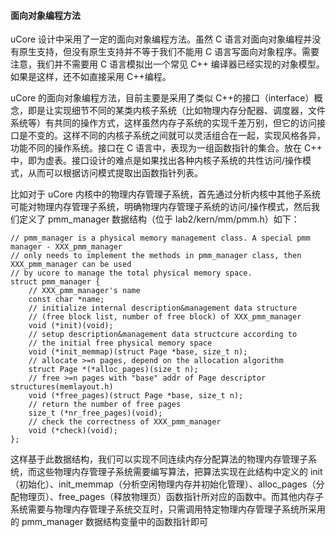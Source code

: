 #### 面向对象编程方法

uCore 设计中采用了一定的面向对象编程方法。虽然 C 语言对面向对象编程并没有原生支持，但没有原生支持并不等于我们不能用 C 语言写面向对象程序。需要注意，我们并不需要用 C 语言模拟出一个常见 C++ 编译器已经实现的对象模型。如果是这样，还不如直接采用 C++编程。

uCore 的面向对象编程方法，目前主要是采用了类似 C++的接口（interface）概念，即是让实现细节不同的某类内核子系统（比如物理内存分配器、调度器，文件系统等）有共同的操作方式，这样虽然内存子系统的实现千差万别，但它的访问接口是不变的。这样不同的内核子系统之间就可以灵活组合在一起，实现风格各异，功能不同的操作系统。接口在 C 语言中，表现为一组函数指针的集合。放在 C++ 中，即为虚表。接口设计的难点是如果找出各种内核子系统的共性访问/操作模式，从而可以根据访问模式提取出函数指针列表。

比如对于 uCore 内核中的物理内存管理子系统，首先通过分析内核中其他子系统可能对物理内存管理子系统，明确物理内存管理子系统的访问/操作模式，然后我们定义了 pmm_manager 数据结构（位于 lab2/kern/mm/pmm.h）如下：

    // pmm_manager is a physical memory management class. A special pmm manager - XXX_pmm_manager
    // only needs to implement the methods in pmm_manager class, then XXX_pmm_manager can be used
    // by ucore to manage the total physical memory space.
    struct pmm_manager {
    	// XXX_pmm_manager's name
    	const char *name;
    	// initialize internal description&management data structure
    	// (free block list, number of free block) of XXX_pmm_manager
    	void (*init)(void);
    	// setup description&management data structcure according to
    	// the initial free physical memory space
    	void (*init_memmap)(struct Page *base, size_t n);
    	// allocate >=n pages, depend on the allocation algorithm
    	struct Page *(*alloc_pages)(size_t n);
    	// free >=n pages with "base" addr of Page descriptor structures(memlayout.h)
    	void (*free_pages)(struct Page *base, size_t n);
    	// return the number of free pages
    	size_t (*nr_free_pages)(void);
    	// check the correctness of XXX_pmm_manager
    	void (*check)(void);
    };

这样基于此数据结构，我们可以实现不同连续内存分配算法的物理内存管理子系统，而这些物理内存管理子系统需要编写算法，把算法实现在此结构中定义的 init（初始化）、init_memmap（分析空闲物理内存并初始化管理）、alloc_pages（分配物理页）、free_pages（释放物理页）函数指针所对应的函数中。而其他内存子系统需要与物理内存管理子系统交互时，只需调用特定物理内存管理子系统所采用的 pmm_manager 数据结构变量中的函数指针即可
